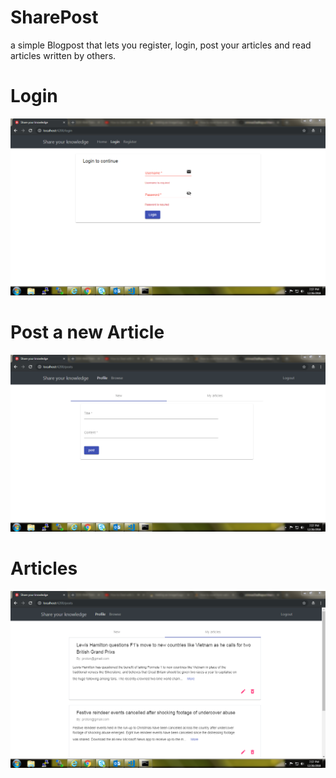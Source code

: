 # SharePost

a simple Blogpost that lets you register, login, post your articles and read articles written by others.


# Login

![alt text](https://github.com/srinivasDadhapur/sharepost-mat/blob/master/login.PNG)



# Post a new Article

![alt text](https://github.com/srinivasDadhapur/sharepost-mat/blob/master/postnew.PNG)

# Articles

![alt text](https://github.com/srinivasDadhapur/sharepost-mat/blob/master/articles.PNG)
